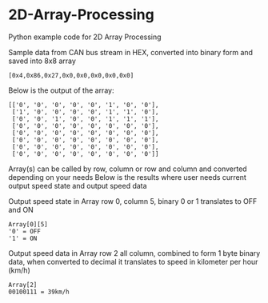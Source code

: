 # 2D-Array-Processing
Python example code for 2D Array Processing

Sample data from CAN bus stream in HEX, converted into binary form and saved into 8x8 array
```
[0x4,0x86,0x27,0x0,0x0,0x0,0x0,0x0]
```

Below is the output of the array:
```
[['0', '0', '0', '0', '0', '1', '0', '0'],
 ['1', '0', '0', '0', '0', '1', '1', '0'],
 ['0', '0', '1', '0', '0', '1', '1', '1'],
 ['0', '0', '0', '0', '0', '0', '0', '0'],
 ['0', '0', '0', '0', '0', '0', '0', '0'],
 ['0', '0', '0', '0', '0', '0', '0', '0'],
 ['0', '0', '0', '0', '0', '0', '0', '0'],
 ['0', '0', '0', '0', '0', '0', '0', '0']]
```

Array(s) can be called by row, column or row and column and converted depending on your needs
Below is the results where user needs current output speed state and output speed data

Output speed state in Array row 0, column 5, binary 0 or 1 translates to OFF and ON
```
Array[0][5]
'0' = OFF
'1' = ON
```

Output speed data in Array row 2 all column, combined to form 1 byte binary data, when converted to decimal it translates to speed in kilometer per hour (km/h)
```
Array[2]
00100111 = 39km/h
```
